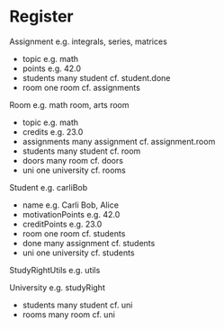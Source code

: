 
# Register


Assignment e.g. integrals, series, matrices
 + topic e.g. math
 + points e.g. 42.0
 + students many student cf. student.done
 + room one room cf. assignments


Room e.g. math room, arts room
 + topic e.g. math
 + credits e.g. 23.0
 + assignments many assignment cf. assignment.room
 + students many student cf. room
 + doors many room cf. doors
 + uni one university cf. rooms


Student e.g. carliBob
 + name e.g. Carli Bob, Alice
 + motivationPoints e.g. 42.0
 + creditPoints e.g. 23.0
 + room one room cf. students
 + done many assignment cf. students
 + uni one university cf. students


StudyRightUtils e.g. utils


University e.g. studyRight
 + students many student cf. uni
 + rooms many room cf. uni
